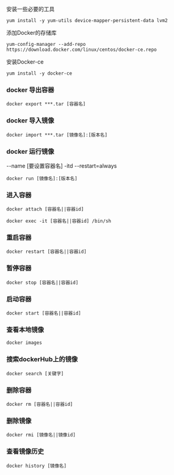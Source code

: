 安装一些必要的工具
```
yum install -y yum-utils device-mapper-persistent-data lvm2
```

添加Docker的存储库
```
yum-config-manager --add-repo https://download.docker.com/linux/centos/docker-ce.repo
```

安装Docker-ce
```
yum install -y docker-ce
```




### docker 导出容器
```
docker export ***.tar [容器名]
```

### docker 导入镜像
```
docker import ***.tar [镜像名]:[版本名]
```

### docker 运行镜像

--name [要设置容器名]
-itd --restart=always 
```
docker run [镜像名]:[版本名]
```


### 进入容器
```
docker attach [容器名||容器id]

docker exec -it [容器名||容器id] /bin/sh
```

### 重启容器
```
docker restart [容器名||容器id]
```

### 暂停容器
```
docker stop [容器名||容器id]
```

### 启动容器
```
docker start [容器名||容器id]
```

### 查看本地镜像
```
docker images
```

### 搜索dockerHub上的镜像
```
docker search [关键字]
```

### 删除容器
```
docker rm [容器名||容器id]
```


### 删除镜像
```
docker rmi [镜像名||镜像id]
```


### 查看镜像历史
```
docker history [镜像名]
```




